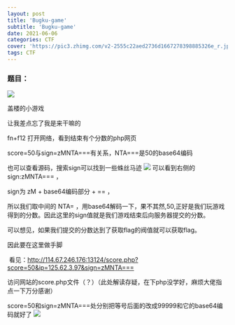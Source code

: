 ```yaml
---
layout: post
title: 'Bugku-game'
subtitle: 'Bugku-game'
date: 2021-06-06
categories: CTF
cover: 'https://pic3.zhimg.com/v2-2555c22aed2736d1667278398885326e_r.jpg?source=1940ef5c'
tags: CTF
---
```

### 题目：
![](https://img-blog.csdnimg.cn/20210523203827839.png?x-oss-process=image/watermark,type_ZmFuZ3poZW5naGVpdGk,shadow_10,text_aHR0cHM6Ly9ibG9nLmNzZG4ubmV0L3dlaXhpbl81MDc3NDU3OQ==,size_16,color_FFFFFF,t_70)

盖楼的小游戏

让我差点忘了我是来干嘛的

fn+f12 打开网络，看到结束有个分数的php网页

score=50与sign=zMNTA===有关系，NTA===是50的base64编码

也可以查看源码，搜索sign可以找到一些蛛丝马迹
![](https://img-blog.csdnimg.cn/20210523204603902.png?x-oss-process=image/watermark,type_ZmFuZ3poZW5naGVpdGk,shadow_10,text_aHR0cHM6Ly9ibG9nLmNzZG4ubmV0L3dlaXhpbl81MDc3NDU3OQ==,size_16,color_FFFFFF,t_70)
可以看到右侧的 sign:zMNTA=== ，

sign为 zM + base64编码部分 + == ，

所以我们取中间的 NTA= ，用base64解码一下，果不其然,50,正好是我们玩游戏得到的分数。因此这里的sign值就是我们游戏结束后向服务器提交的分数。

可以想见，如果我们提交的分数达到了获取flag的阀值就可以获取flag。

因此要在这里做手脚

 看见：http://114.67.246.176:13124/score.php?score=50&ip=125.62.3.97&sign=zMNTA===

访问网站的score.php文件（？）（此处解读存疑，在下php没学好，麻烦大佬指点一下万分感谢）

score=50和sign=zMNTA===处分别把等号后面的改成99999和它的base64编码就好了
![](https://z3.ax1x.com/2021/06/06/2aXhcT.png)
